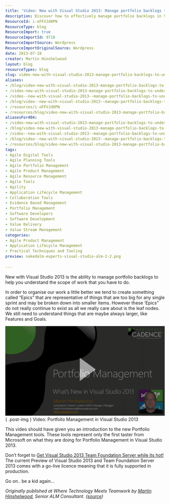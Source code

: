 ```yaml
---
title: 'Video: New with Visual Studio 2013: Manage portfolio backlogs to understand the scope of work'
description: Discover how to effectively manage portfolio backlogs in Visual Studio 2013 to enhance your project scope understanding. Watch the video for insights!
ResourceId: i-oFFVJd0PN
ResourceType: blog
ResourceImport: true
ResourceImportId: 9718
ResourceImportSource: Wordpress
ResourceImportOriginalSource: Wordpress
date: 2013-07-18
creator: Martin Hinshelwood
layout: blog
resourceTypes: blog
slug: video-new-with-visual-studio-2013-manage-portfolio-backlogs-to-understand-the-scope-of-work
aliases:
- /blog/video-new-with-visual-studio-2013-manage-portfolio-backlogs-to-understand-the-scope-of-work
- /video-new-with-visual-studio-2013-manage-portfolio-backlogs-to-understand-the-scope-of-work
- /video--new-with-visual-studio-2013--manage-portfolio-backlogs-to-understand-the-scope-of-work
- /blog/video--new-with-visual-studio-2013--manage-portfolio-backlogs-to-understand-the-scope-of-work
- /resources/i-oFFVJd0PN
- /resources/blog/video-new-with-visual-studio-2013-manage-portfolio-backlogs-to-understand-the-scope-of-work
aliasesFor404:
- /video-new-with-visual-studio-2013-manage-portfolio-backlogs-to-understand-the-scope-of-work
- /blog/video-new-with-visual-studio-2013-manage-portfolio-backlogs-to-understand-the-scope-of-work
- /video--new-with-visual-studio-2013--manage-portfolio-backlogs-to-understand-the-scope-of-work
- /blog/video--new-with-visual-studio-2013--manage-portfolio-backlogs-to-understand-the-scope-of-work
- /resources/blog/video-new-with-visual-studio-2013-manage-portfolio-backlogs-to-understand-the-scope-of-work
tags:
- Agile Digital Tools
- Agile Planning Tools
- Agile Portfolio Management
- Agile Product Management
- Agile Resource Management
- Agile Tools
- Agility
- Application Lifecycle Management
- Collaboration Tools
- Evidence Based Management
- Portfolio Management
- Software Developers
- Software Development
- Value Delivery
- Value Stream Management
categories:
- Agile Product Management
- Application Lifecycle Management
- Practical Techniques and Tooling
preview: nakedalm-experts-visual-studio-alm-2-2.png

---
```

New with Visual Studio 2013 is the ability to manage portfolio backlogs to help you understand the scope of work that you have to do.

In order to organise our work a little better we tend to create something called “Epics” that are representative of things that are too big for any single sprint and may be broken down into smaller items. However these ‘Epics” do not really continue to exist as all we really care about is the leaf nodes. We still need to understand things that are maybe always larger, like Features and Goals.

[![image](images/2013-Agile-Portfolio-Management-101-play-1-1.png "image")](http://www.screencast.com/t/T6oadOD4AJbh)  
{ .post-img }
Video: Portfolio Management in Visual Studio 2013

This video should have given you an introduction to the new Portfolio Management tools. These tools represent only the first taster from Microsoft on what they are doing for Portfolio Management in Visual Studio 2013.

Don’t forget to [Get Visual Studio 2013 Team Foundation Server while its hot!](http://nkdagility.com/get-visual-studio-2013-team-foundation-server-while-its-hot/) The current Preview of Visual Studio 2013 and Team Foundation Server 2013 comes with a go-live licence meaning that it is fully supported in production.

Go on.. be a kid again…

_Originally published at Where Technology Meets Teamwork by [Martin Hinshelwood](http://nkdagility.com/about), Senior ALM Consultant. ([source](http://blog.nwcadence.com/video-new-with-visual-studio-2013-manage-project-portfolios-to-understand-the-scope-of-work/))_
